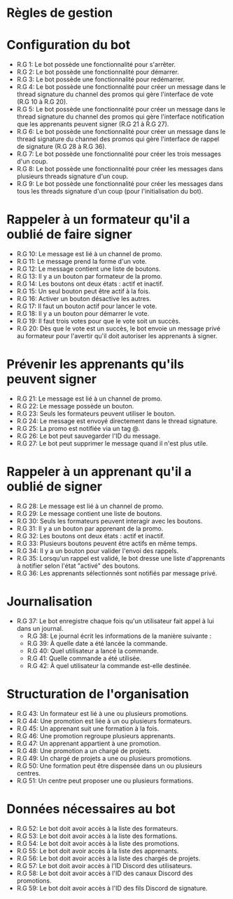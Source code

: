# Règles de gestion

# Configuration du bot
- R.G 1: Le bot possède une fonctionnalité pour s'arrêter.
- R.G 2: Le bot possède une fonctionnalité pour démarrer.
- R.G 3: Le bot possède une fonctionnalité pour redémarrer.
- R.G 4: Le bot possède une fonctionnalité pour créer un message dans le thread signature du channel des promos qui gère l'interface de vote (R.G 10 à R.G 20).
- R.G 5: Le bot possède une fonctionnalité pour créer un message dans le thread signature du channel des promos qui gère l'interface notification que les apprenants peuvent signer (R.G 21 à R.G 27).
- R.G 6: Le bot possède une fonctionnalité pour créer un message dans le thread signature du channel des promos qui gère l'interface de rappel de signature (R.G 28 à R.G 36).
- R.G 7: Le bot possède une fonctionnalité pour créer les trois messages d'un coup.
- R.G 8: Le bot possède une fonctionnalité pour créer les messages dans plusieurs threads signature d'un coup.
- R.G 9: Le bot possède une fonctionnalité pour créer les messages dans tous les threads signature d'un coup (pour l'initialisation du bot).

# Rappeler à un formateur qu'il a oublié de faire signer
- R.G 10: Le message est lié à un channel de promo.
- R.G 11: Le message prend la forme d'un vote.
- R.G 12: Le message contient une liste de boutons.
- R.G 13: Il y a un bouton par formateur de la promo.
- R.G 14: Les boutons ont deux états : actif et inactif.
- R.G 15: Un seul bouton peut être actif à la fois.
- R.G 16: Activer un bouton désactive les autres.
- R.G 17: Il faut un bouton actif pour lancer le vote.
- R.G 18: Il y a un bouton pour démarrer le vote.
- R.G 19: Il faut trois votes pour que le vote soit un succès.
- R.G 20: Dès que le vote est un succès, le bot envoie un message privé au formateur pour l'avertir qu'il doit autoriser les apprenants à signer.

# Prévenir les apprenants qu'ils peuvent signer
- R.G 21: Le message est lié à un channel de promo.
- R.G 22: Le message possède un bouton.
- R.G 23: Seuls les formateurs peuvent utiliser le bouton.
- R.G 24: Le message est envoyé directement dans le thread signature.
- R.G 25: La promo est notifiée via un tag @.
- R.G 26: Le bot peut sauvegarder l'ID du message.
- R.G 27: Le bot peut supprimer le message quand il n'est plus utile.

# Rappeler à un apprenant qu'il a oublié de signer
- R.G 28: Le message est lié à un channel de promo.
- R.G 29: Le message contient une liste de boutons.
- R.G 30: Seuls les formateurs peuvent interagir avec les boutons.
- R.G 31: Il y a un bouton par apprenant de la promo.
- R.G 32: Les boutons ont deux états : actif et inactif.
- R.G 33: Plusieurs boutons peuvent être actifs en même temps.
- R.G 34: Il y a un bouton pour valider l'envoi des rappels.
- R.G 35: Lorsqu'un rappel est validé, le bot dresse une liste d'apprenants à notifier selon l'état "activé" des boutons.
- R.G 36: Les apprenants sélectionnés sont notifiés par message privé.

# Journalisation
- R.G 37: Le bot enregistre chaque fois qu'un utilisateur fait appel à lui dans un journal.
    - R.G 38: Le journal écrit les informations de la manière suivante :
    - R.G 39: À quelle date a été lancée la commande.
    - R.G 40: Quel utilisateur a lancé la commande.
    - R.G 41: Quelle commande a été utilisée.
    - R.G 42: À quel utilisateur la commande est-elle destinée.

# Structuration de l'organisation
- R.G 43: Un formateur est lié à une ou plusieurs promotions.
- R.G 44: Une promotion est liée à un ou plusieurs formateurs.
- R.G 45: Un apprenant suit une formation à la fois.
- R.G 46: Une promotion regroupe plusieurs apprenants.
- R.G 47: Un apprenant appartient à une promotion.
- R.G 48: Une promotion a un chargé de projets.
- R.G 49: Un chargé de projets a une ou plusieurs promotions.
- R.G 50: Une formation peut être dispensée dans un ou plusieurs centres.
- R.G 51: Un centre peut proposer une ou plusieurs formations.

# Données nécessaires au bot
- R.G 52: Le bot doit avoir accès à la liste des formateurs.
- R.G 53: Le bot doit avoir accès à la liste des formations.
- R.G 54: Le bot doit avoir accès à la liste des promotions.
- R.G 55: Le bot doit avoir accès à la liste des apprenants.
- R.G 56: Le bot doit avoir accès à la liste des chargés de projets.
- R.G 57: Le bot doit avoir accès à l'ID Discord des utilisateurs.
- R.G 58: Le bot doit avoir accès à l'ID des canaux Discord des promotions.
- R.G 59: Le bot doit avoir accès à l'ID des fils Discord de signature.